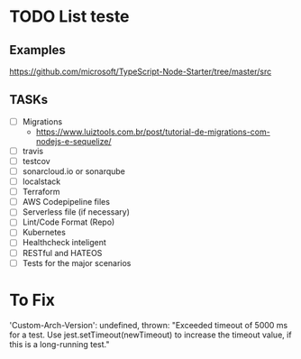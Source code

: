 # TODO List teste
## Examples
https://github.com/microsoft/TypeScript-Node-Starter/tree/master/src

## TASKs
- [ ] Migrations
  - https://www.luiztools.com.br/post/tutorial-de-migrations-com-nodejs-e-sequelize/
- [ ] travis
- [ ] testcov
- [ ] sonarcloud.io or sonarqube
- [ ] localstack
- [ ] Terraform
- [ ] AWS Codepipeline files
- [ ] Serverless file (if necessary)
- [ ] Lint/Code Format (Repo)
- [ ] Kubernetes
- [ ] Healthcheck inteligent
- [ ] RESTful and HATEOS
- [ ] Tests for the major scenarios

# To Fix
'Custom-Arch-Version': undefined,
thrown: "Exceeded timeout of 5000 ms for a test.
Use jest.setTimeout(newTimeout) to increase the timeout value, if this is a long-running test."
